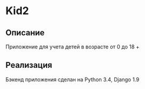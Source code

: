 Kid2
=====

Описание
--------
Приложение для учета детей в возрасте от 0 до 18 +

Реализация
----------
Бэкенд приложения сделан на Python 3.4, Djangо 1.9
